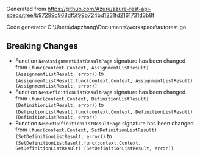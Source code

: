 
Generated from https://github.com/Azure/azure-rest-api-specs/tree/b97299c968df5f99b724bd1231fd2161731d3b8f

Code generator C:\Users\dapzhang\Documents\workspace\autorest.go

## Breaking Changes

- Function `NewAssignmentListResultPage` signature has been changed from `(func(context.Context, AssignmentListResult) (AssignmentListResult, error))` to `(AssignmentListResult,func(context.Context, AssignmentListResult) (AssignmentListResult, error))`
- Function `NewDefinitionListResultPage` signature has been changed from `(func(context.Context, DefinitionListResult) (DefinitionListResult, error))` to `(DefinitionListResult,func(context.Context, DefinitionListResult) (DefinitionListResult, error))`
- Function `NewSetDefinitionListResultPage` signature has been changed from `(func(context.Context, SetDefinitionListResult) (SetDefinitionListResult, error))` to `(SetDefinitionListResult,func(context.Context, SetDefinitionListResult) (SetDefinitionListResult, error))`

